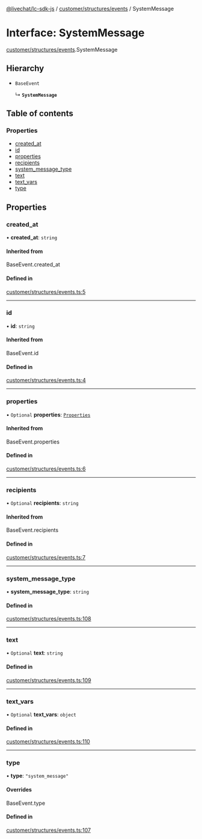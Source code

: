 [@livechat/lc-sdk-js](../README.md) / [customer/structures/events](../modules/customer_structures_events.md) / SystemMessage

# Interface: SystemMessage

[customer/structures/events](../modules/customer_structures_events.md).SystemMessage

## Hierarchy

- `BaseEvent`

  ↳ **`SystemMessage`**

## Table of contents

### Properties

- [created\_at](customer_structures_events.SystemMessage.md#created_at)
- [id](customer_structures_events.SystemMessage.md#id)
- [properties](customer_structures_events.SystemMessage.md#properties)
- [recipients](customer_structures_events.SystemMessage.md#recipients)
- [system\_message\_type](customer_structures_events.SystemMessage.md#system_message_type)
- [text](customer_structures_events.SystemMessage.md#text)
- [text\_vars](customer_structures_events.SystemMessage.md#text_vars)
- [type](customer_structures_events.SystemMessage.md#type)

## Properties

### created\_at

• **created\_at**: `string`

#### Inherited from

BaseEvent.created\_at

#### Defined in

[customer/structures/events.ts:5](https://github.com/livechat/lc-sdk-js/blob/5f5afdd/src/customer/structures/events.ts#L5)

___

### id

• **id**: `string`

#### Inherited from

BaseEvent.id

#### Defined in

[customer/structures/events.ts:4](https://github.com/livechat/lc-sdk-js/blob/5f5afdd/src/customer/structures/events.ts#L4)

___

### properties

• `Optional` **properties**: [`Properties`](customer_structures_structures.Properties.md)

#### Inherited from

BaseEvent.properties

#### Defined in

[customer/structures/events.ts:6](https://github.com/livechat/lc-sdk-js/blob/5f5afdd/src/customer/structures/events.ts#L6)

___

### recipients

• `Optional` **recipients**: `string`

#### Inherited from

BaseEvent.recipients

#### Defined in

[customer/structures/events.ts:7](https://github.com/livechat/lc-sdk-js/blob/5f5afdd/src/customer/structures/events.ts#L7)

___

### system\_message\_type

• **system\_message\_type**: `string`

#### Defined in

[customer/structures/events.ts:108](https://github.com/livechat/lc-sdk-js/blob/5f5afdd/src/customer/structures/events.ts#L108)

___

### text

• `Optional` **text**: `string`

#### Defined in

[customer/structures/events.ts:109](https://github.com/livechat/lc-sdk-js/blob/5f5afdd/src/customer/structures/events.ts#L109)

___

### text\_vars

• `Optional` **text\_vars**: `object`

#### Defined in

[customer/structures/events.ts:110](https://github.com/livechat/lc-sdk-js/blob/5f5afdd/src/customer/structures/events.ts#L110)

___

### type

• **type**: ``"system_message"``

#### Overrides

BaseEvent.type

#### Defined in

[customer/structures/events.ts:107](https://github.com/livechat/lc-sdk-js/blob/5f5afdd/src/customer/structures/events.ts#L107)
